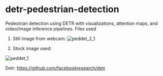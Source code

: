 # detr-pedestrian-detection
Pedestrian detection using DETR with visualizations, attention maps, and video/image inference pipelines.
Files used
1. Still image from webcam: 
![peddet_2_1](https://github.com/user-attachments/assets/da051cc4-6995-4aac-bfe6-de189f8ff803)

2. Stock image used:

![peddet_1](https://github.com/user-attachments/assets/447bf993-30f8-49ca-89b6-c4ea69f4ed5a)

Detr: https://github.com/facebookresearch/detr


   

